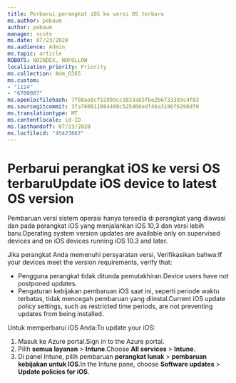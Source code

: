 ```yaml
---
title: Perbarui perangkat iOS ke versi OS terbaru
ms.author: pebaum
author: pebaum
manager: scotv
ms.date: 07/23/2020
ms.audience: Admin
ms.topic: article
ROBOTS: NOINDEX, NOFOLLOW
localization_priority: Priority
ms.collection: Adm_O365
ms.custom:
- "1124"
- "6700007"
ms.openlocfilehash: 7f08ae8cf5289dcc3833a85fbe2b6733393c4f83
ms.sourcegitcommit: 3fa780811984400c525d66edf46a3196f6290df0
ms.translationtype: MT
ms.contentlocale: id-ID
ms.lasthandoff: 07/23/2020
ms.locfileid: "45423667"
---
```

# <a name="update-ios-device-to-latest-os-version"></a><span data-ttu-id="50b1a-102">Perbarui perangkat iOS ke versi OS terbaru</span><span class="sxs-lookup"><span data-stu-id="50b1a-102">Update iOS device to latest OS version</span></span>

<span data-ttu-id="50b1a-103">Pembaruan versi sistem operasi hanya tersedia di perangkat yang diawasi dan pada perangkat iOS yang menjalankan iOS 10,3 dan versi lebih baru.</span><span class="sxs-lookup"><span data-stu-id="50b1a-103">Operating system version updates are available only on supervised devices and on iOS devices running iOS 10.3 and later.</span></span>

<span data-ttu-id="50b1a-104">Jika perangkat Anda memenuhi persyaratan versi, Verifikasikan bahwa:</span><span class="sxs-lookup"><span data-stu-id="50b1a-104">If your devices meet the version requirements, verify that:</span></span>  
- <span data-ttu-id="50b1a-105">Pengguna perangkat tidak ditunda pemutakhiran.</span><span class="sxs-lookup"><span data-stu-id="50b1a-105">Device users have not postponed updates.</span></span>  
- <span data-ttu-id="50b1a-106">Pengaturan kebijakan pembaruan iOS saat ini, seperti periode waktu terbatas, tidak mencegah pembaruan yang diinstal.</span><span class="sxs-lookup"><span data-stu-id="50b1a-106">Current iOS update policy settings, such as restricted time periods, are not preventing updates from being installed.</span></span>

<span data-ttu-id="50b1a-107">Untuk memperbarui iOS Anda:</span><span class="sxs-lookup"><span data-stu-id="50b1a-107">To update your iOS:</span></span>

1. <span data-ttu-id="50b1a-108">Masuk ke Azure portal.</span><span class="sxs-lookup"><span data-stu-id="50b1a-108">Sign in to the Azure portal.</span></span>
2. <span data-ttu-id="50b1a-109">Pilih **semua layanan**  >  **Intune**.</span><span class="sxs-lookup"><span data-stu-id="50b1a-109">Choose **All services** > **Intune**.</span></span>
3. <span data-ttu-id="50b1a-110">Di panel Intune, pilih pembaruan **perangkat lunak**  >  **pembaruan kebijakan untuk IOS**.</span><span class="sxs-lookup"><span data-stu-id="50b1a-110">In the Intune pane, choose **Software updates** > **Update policies for iOS**.</span></span>